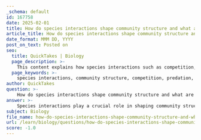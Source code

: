 ```yaml
---
_schema: default
id: 167758
date: 2025-02-01
title: How do species interactions shape community structure and what are trophic levels?
article_title: How do species interactions shape community structure and what are trophic levels?
date_format: MMM DD, YYYY
post_on_text: Posted on
seo:
  title: QuickTakes | Biology
  page_description: >-
    This content explains how species interactions such as competition, predation, and symbiosis shape community structure, alongside an overview of trophic levels, describing the roles of producers, consumers, and decomposers in ecosystems.
  page_keywords: >-
    species interactions, community structure, competition, predation, symbiosis, trophic levels, primary producers, primary consumers, secondary consumers, tertiary consumers, decomposers, energy flow, biodiversity, ecological dynamics
author: QuickTakes
question: >-
    How do species interactions shape community structure and what are trophic levels?
answer: >-
    Species interactions play a crucial role in shaping community structure within ecological communities. These interactions can be categorized into several types, including competition, predation, and symbiosis, each of which influences the composition and dynamics of the community.\n\n1. **Competition**: This occurs when two or more species vie for the same resources, such as food, space, or light. Competition can lead to resource partitioning, where species evolve to exploit different resources, thereby reducing direct competition and allowing for greater biodiversity.\n\n2. **Predation**: Predation involves one species (the predator) feeding on another (the prey). This interaction can regulate prey populations and influence the distribution and abundance of species within the community. Predators can also drive evolutionary adaptations in prey species, leading to the development of defensive mechanisms.\n\n3. **Symbiosis**: This encompasses various forms of close biological interactions between species, including mutualism (where both species benefit), commensalism (where one benefits and the other is neither helped nor harmed), and parasitism (where one benefits at the expense of the other). Symbiotic relationships can significantly impact community structure by influencing species diversity and population dynamics.\n\n### Trophic Levels\n\nTrophic levels refer to the hierarchical levels in an ecosystem, defined by the position of organisms in the food chain. The primary trophic levels include:\n\n- **Primary Producers**: These are typically plants and other photosynthetic organisms that convert solar energy into chemical energy through photosynthesis. They form the base of the food web.\n\n- **Primary Consumers**: Herbivores that feed on primary producers. They occupy the second trophic level.\n\n- **Secondary Consumers**: These are carnivores that eat primary consumers. They represent the third trophic level.\n\n- **Tertiary Consumers**: These are higher-level carnivores that feed on secondary consumers, occupying the fourth trophic level.\n\n- **Decomposers**: Organisms such as fungi and bacteria that break down dead organic matter, returning nutrients to the soil and completing the nutrient cycle. They play a critical role in energy flow and nutrient cycling within ecosystems.\n\nEnergy flow through these trophic levels is essential for maintaining ecosystem stability and function. As energy is transferred from one level to the next, it diminishes due to metabolic processes, typically following the 10% rule, where only about 10% of the energy from one trophic level is available to the next.\n\nIn summary, species interactions and trophic levels are fundamental components of ecological communities, influencing their structure, dynamics, and overall health. Understanding these concepts is vital for conservation efforts and managing ecosystems effectively.
subject: Biology
file_name: how-do-species-interactions-shape-community-structure-and-what-are-trophic-levels.md
url: /learn/biology/questions/how-do-species-interactions-shape-community-structure-and-what-are-trophic-levels
score: -1.0
---
```


&nbsp;